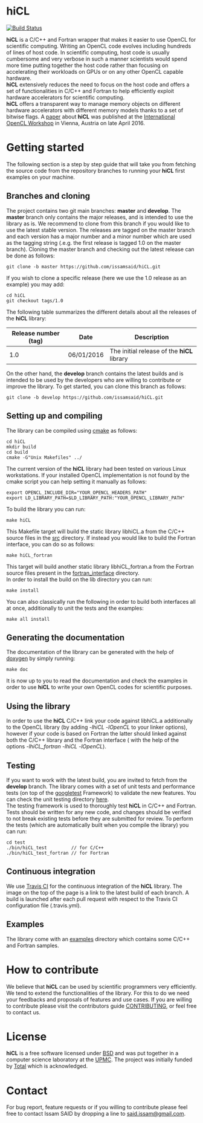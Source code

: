 # hiCL 
[![Build Status](https://travis-ci.org/issamsaid/hiCL.svg?branch=develop)](https://travis-ci.org/issamsaid/hiCL)

<b>hiCL</b> is a C/C++ and Fortran wrapper that makes it easier to use OpenCL
for scientific computing. Writing an OpenCL code evolves including hundreds 
of lines of host code. In scientific computing, host code is usually cumbersome
and very verbose in such a manner scientists would spend more time putting 
together the host code rather than focusing on accelerating their workloads
on GPUs or on any other OpenCL capable hardware.<br/>
<b>hiCL</b> extensively reduces the need to focus on the host code and offers 
a set of functionalities in C/C++ and Fortran to help efficiently exploit 
hardware accelerators for scientific computing.<br/>
<b>hiCL</b> offers a transparent way to manage memory objects on different
hardware accelerators with different memory models thanks to a set of bitwise 
flags.
A [paper](http://dl.acm.org/citation.cfm?id=2909453) about <b>hiCL</b> was 
published at the 
[International OpenCL Workshop](http://www.iwocl.org/) in Vienna, Austria 
on late April 2016.

# Getting started
The following section is a step by step guide that will take you from fetching
the source code from the repository branches to running your <b>hiCL</b> first 
examples on your machine.

## Branches and cloning
The project contains two git main branches: **master** and **develop**. 
The **master** branch only contains the major releases, and 
is intended to use the library as is.
We recommend to clone from this branch if you would like to use 
the latest stable version. 
The releases are tagged on the master branch and each version has a major
number and a minor number which are used as the tagging string (.e.g. the 
first release is tagged 1.0 on the master branch).
Cloning the master branch and checking out the latest release can
be done as follows:
```
git clone -b master https://github.com/issamsaid/hiCL.git
```
If you wish to clone a specific release (here we use the 1.0 release as
an example) you may add:
```
cd hiCL
git checkout tags/1.0
``` 
The following table summarizes the different details about all the 
releases of the <b>hiCL</b> library:</br>

Release number (tag)  | Date         | Description                                    
--------------------- | ------------ | -----------------------------------------------
1.0                   | 06/01/2016   | The initial release of the <b>hiCL</b> library

On the other hand, the **develop** branch contains the latest builds and is
intended to be used by the developers who are willing to contribute or improve 
the library. To get started, you can clone this branch as follows:
```
git clone -b develop https://github.com/issamsaid/hiCL.git
```

## Setting up and compiling
The library can be compiled using [cmake](https://cmake.org/) as follows:
```
cd hiCL
mkdir build
cd build
cmake -G"Unix Makefiles" ../
```
The current version of the <b>hiCL</b> library had been tested on various Linux 
workstations.
If your installed OpenCL implementation is not found by the cmake script you 
can help setting it manually as follows:
```
export OPENCL_INCLUDE_DIR="YOUR_OPENCL_HEADERS_PATH"
export LD_LIBRARY_PATH=$LD_LIBRARY_PATH:"YOUR_OPENCL_LIBRARY_PATH"
```
To build the library you can run:
```
make hiCL
```
This Makefile target will build the static library libhiCL.a from the C/C++ 
source files in the [src](https://github.com/issamsaid/hiCL/tree/master/src)
directory. 
If instead you would like to build the Fortran interface, you can do so as
 follows:
```
make hiCL_fortran
```
This target will build another static library libhiCL_fortran.a from the Fortran
source files present in the 
[fortran_interface](https://github.com/issamsaid/hiCL/tree/master/fortran_interface)
directory.<br/>
In order to install the build on the lib directory you can run:
```
make install
```
You can also classically run the following in order to build both interfaces
all at once, additionally to unit the tests and the examples: 
```
make all install
```

## Generating the documentation
The documentation of the library can be generated with the help of 
[doxygen](http://www.stack.nl/~dimitri/doxygen/) by simply running:
```
make doc
```
It is now up to you to read the documentation and check the examples in order 
to use <b>hiCL</b> to write your own OpenCL codes for scientific purposes.

## Using the library
In order to use the <b>hiCL</b> C/C++ link your code against libhiCL.a 
additionally to the OpenCL library (by adding 
*-lhiCL -lOpenCL* to your linker options), 
however if your code is based on Fortran the 
latter should linked against both the C/C++ library and the Fortran interface (
with the help of the options *-lhiCL_fortran -lhiCL -lOpenCL*).<br/>

## Testing
If you want to work with the latest build, you are invited to fetch from the 
**develop** branch. The library comes with a set of unit tests and performance 
tests (on top of the [googletest](https://github.com/google/googletest/) 
Framework) to validate the new features. You can check the unit testing 
directory [here](https://github.com/issamsaid/hiCL/tree/master/test).<br/>
The testing framework is used to thoroughly test <b>hiCL</b> in C/C++ 
and Fortran. 
Tests should be written for any new code, and changes should be verified to not 
break existing tests before they are submitted for review. 
To perform the tests (which are automatically built when you compile
the library) you can run:
```
cd test
./bin/hiCL_test         // for C/C++
./bin/hiCL_test_fortran // for Fortran
```
## Continuous integration
We use [Travis CI](https://travis-ci.org/issamsaid/hiCL) for the continuous 
integration of the <b>hiCL</b> library. The image on the top of the page is a
link to the latest build of each branch.
A build is launched after each pull request with respect to the Travis CI 
configuration file (.travis.yml).

## Examples
The library come with an 
[examples](https://github.com/issamsaid/hiCL/tree/master/examples)
directory which contains some C/C++ and Fortran samples.  

# How to contribute
We believe that <b>hiCL</b> can be used by scientific programmers very 
efficiently. We tend to extend the functionalities of the library. For this to 
do we need your feedbacks and proposals of features and use cases.
If you are willing to contribute please visit the contributors guide
[CONTRIBUTING](https://github.com/issamsaid/hiCL/tree/master/CONTRIBUTING.md),
or feel free to contact us.

# License
<b>hiCL</b> is a free software licensed under 
[BSD](https://github.com/issamsaid/hiCL/tree/master/LICENSE.md) 
and was put together in a computer science laboratory at the [UPMC](www.upmc.fr). 
The project was initially funded by [Total](www.total.com) which is acknowledged.

# Contact
For bug report, feature requests or if you willing to contribute please 
feel free to contact Issam SAID by dropping a line to said.issam@gmail.com.